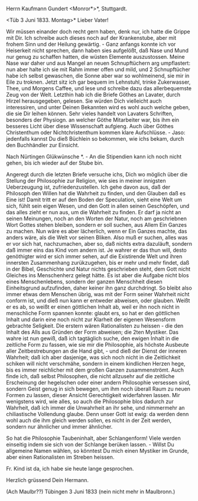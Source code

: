 Herrn Kaufmann Gundert <Monror*>*, Stuttgardt.

 <Tüb 3 Juni 1833. Montag>*
Lieber Vater!

Wir müssen einander doch recht gern haben, denk nur, ich hatte die Grippe mit Dir. Ich schreibe auch dieses noch auf der Krankenstube, aber mit frohem Sinn und der Heilung gewärtig. - Ganz anfangs konnte ich vor Heiserkeit nicht sprechen, dann haben sies aufgelößt, daß Nase und Mund nur genug zu schaffen hatten, die wüsten Elemente auszustossen. Meine Nase war daher und aus Mangel an neuen Schnupftüchern arg umpflastert: nun aber halte ich sie mit Rahm immer offen und mild, und 2 Schnupftücher habe ich selbst gewaschen, die Sonne aber war so wohlmeinend, sie mir in Eile zu troknen. Jetzt sitz ich gar bequem im Lehnstuhl, trinke Zukerwasser, Thee, und Morgens Caffee, und lese und schreibe dazu das allerbequemste Zeug von der Welt. 
Letzthin hab ich die Briefe Göthes an Lavater, durch Hirzel herausgegeben, gelesen. Sie würden Dich vielleicht auch interessiren, und unter Deinen Bekannten wird es wohl auch welche geben, die sie Dir leihen können. Sehr vieles handelt von Lavaters Schriften, besonders der Physiogn. an welcher Göthe Mitarbeiter war, bis ihm ein besseres Licht über diese Wissenschaft aufgieng. Auch über Göthes Christenthum oder Nichtchristenthum kommen klare Aufschlüsse. - Jaso: jedenfalls kannst Du dieß Büchlein so bekommen, wie ichs bekam, durch den Buchhändler zur Einsicht.

Nach Nürtingen Glükwünsche <zu Heinr.s Geburt>*. - An die Stipendien kann ich noch nicht gehen, bis ich wieder auf der Stube bin.

Angeregt durch die letzten Briefe versuche ichs, Dich wo möglich über die Stellung der Philosophie zur Religion, wie sies in meiner innigsten Ueberzeugung ist, zufriedenzustellen. Ich gehe davon aus, daß der Philosoph den Willen hat die Wahrheit zu finden, und den Glauben daß es Eine ist! Damit tritt er auf den Boden der Speculation, sieht eine Welt um sich, fühlt sein eigen Wesen, und den Gott in allen seinen Geschöpfen, und das alles zieht er nun aus, um die Wahrheit zu finden. Er darf ja nicht an seinen Meinungen, noch an den Worten der Natur, noch am geschriebnen Wort Gottes stehen bleiben, sondern er soll suchen, aus Allem Ein Ganzes zu machen. Nun wäre es aber lächerlich, wenn er Ein Ganzes machte, das anders wäre, als die Welt vor seinen Bliken. Also muß er suchen, alles was er vor sich hat, nachzumachen, aber so, daß nichts extra dazuläuft, sondern daß immer eins das Kind vom andern ist. Je wahrer er das thun will, desto genöthigter wird er sich immer sehen, auf die Existirende Welt und ihren innersten Zusammenhang zurükzugehen, bis er mehr und mehr findet, daß in der Bibel, Geschichte und Natur nichts geschrieben steht, dem Gott nicht Gleiches ins Menschenherz gelegt hätte. Es ist aber die Aufgabe nicht blos eines Menschenlebens, sondern der ganzen Menschheit diesen Einheitsgrund aufzufinden, daher keiner ihn ganz durchdringt. So bleibt also immer etwas dem Menschen übrig, was mit der Form seiner Wahrheit nicht conform ist, und dieß nun kann er entweder abweisen, oder glauben. Weißt er es ab, so weißt er einen göttlichen Inhalt ab, weil er ihn noch nicht in menschliche Form spannen konnte: glaubt ers, so hat er den göttlichen Inhalt und darin eine noch nicht zur Klarheit der eigenen Wesensform gebrachte Seligkeit. Die erstern wären Rationalisten zu heissen - die den Inhalt des Alls aus Gründen der Form abweisen; die 2ten Mystiker. Das wahre ist nun gewiß, daß ich tagtäglich suche, den ewigen Inhalt in die zeitliche Form zu fassen, wie sie mir die Philosophie, als höchste Ausbeute aller Zeitbestrebungen an die Hand gibt, - und dieß der Dienst der inneren Wahrheit; daß ich aber dasjenige, was sich noch nicht in die Zeitlichkeit schiken will nicht verschmähe, sondern in einem kindlichen Herzen hege, bis es immer reichlicher mit dem großen Ganzen zusammenströmt. Auch finde ich, daß selbst Philosophen, die nicht allzusehr auf die zeitliche Erscheinung der hegelschen oder einer andern Philosophie versessen sind, sondern Geist genug in sich bewegen, um ihm noch überall Raum zu neuen Formen zu lassen, dieser Ansicht Gerechtigkeit widerfahren lassen. Mir wenigstens wird, wie alles, so auch die Philosophie blos dadurch zur Wahrheit, daß ich immer die Unwahrheit an ihr sehe, und nimmermehr an chiliastische Vollendung glaube. Denn unser Gott ist ewig: da werden denn wohl auch die ihm gleich werden sollen, es nicht in der Zeit werden, sondern nur ähnlicher und immer ähnlicher.

So hat die Philosophie Taubeninhalt, aber Schlangenform! Viele werden einseitig indem sie sich von der Schlange berüken lassen. - Willst Du allgemeine Namen wählen, so könntest Du mich einen Mystiker im Grunde, aber einen Rationalisten im Streben heissen.

Fr. Kind ist da, ich habe sie heute lange gesprochen.

Herzlich grüssend
 Dein Hermann.

(Ach Maulbr??)
Tübingen 3 Juni 1833 (nein nicht mehr in Maulbronn.)
